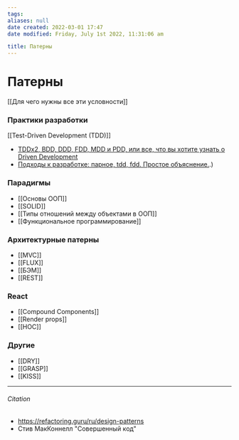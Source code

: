 ```yaml
---
tags: 
aliases: null
date created: 2022-03-01 17:47
date modified: Friday, July 1st 2022, 11:31:06 am

title: Патерны
---
```


# Патерны

[[Для чего нужны все эти условности]]

### Практики разработки

[[Test-Driven Development (TDD)]]

- [TDDx2, BDD, DDD, FDD, MDD и PDD, или все, что вы хотите узнать о Driven Development](https://habr.com/ru/post/459620/)
- [Подходы к разработке: парное, tdd, fdd. Простое объяснение.](https://skademy.by/podhody-k-razrabotke-parnoe-tdd-fdd/#:~:text=TDD%2C%20test%2Ddriven%20development%20%E2%80%93,%D0%B4%D0%BB%D1%8F%20%D0%BF%D1%80%D0%BE%D1%81%D1%82%D0%BE%D1%82%D1%8B%20%D0%B2%D0%BD%D0%B5%D1%81%D0%B5%D0%BD%D0%B8%D1%8F%20%D0%BF%D0%BE%D1%81%D0%BB%D0%B5%D0%B4%D1%83%D1%8E%D1%89%D0%B8%D1%85%20%D0%B8%D0%B7%D0%BC%D0%B5%D0%BD%D0%B5%D0%BD%D0%B8%D0%B9).)

### Парадигмы

- [[Основы ООП]]
- [[SOLID]]
- [[Типы отношений между объектами в ООП]]
- [[Функциональное программирование]]

### Архитектурные патерны

- [[MVC]]
- [[FLUX]]
- [[БЭМ]]
- [[REST]]

### React

- [[Compound Components]]
- [[Render props]]
- [[HOC]]

### Другие

- [[DRY]]
- [[GRASP]]
- [[KISS]]

---

###### Citation

- <https://refactoring.guru/ru/design-patterns>
- Стив МакКоннелл "Совершенный код"
